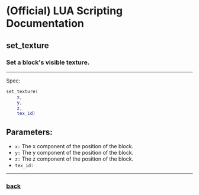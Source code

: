 
# (Official) LUA Scripting Documentation

## set_texture

### Set a block's visible texture.
___
Spec:
```lua
set_texture(
	x,
	y,
	z,
	tex_id)
```
## Parameters:
- `x:` The x component of the position of the block.
- `y:` The y component of the position of the block.
- `z:` The z component of the position of the block.
- `tex_id:` 

___
### [back](../other)

